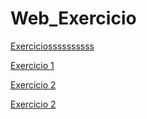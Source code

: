 # Web_Exercicio

[Exerciciossssssssss ](https://jonathan147.github.io/Web_Exercicio/exercicios/helo.html)

[Exercicio 1](https://jonathan147.github.io/Web_Exercicio/exe1/helo.html)

[Exercicio 2](https://jonathan147.github.io/Web_Exercicio/exe2/helo.html)

[Exercicio 2](https://jonathan147.github.io/Web_Exercicio/exe3/helo.html)
